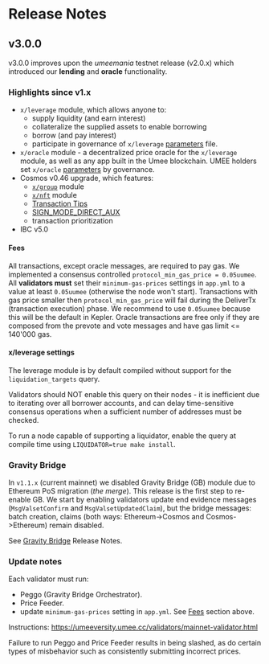 <!-- markdownlint-disable MD013 -->
<!-- markdownlint-disable MD024 -->

# Release Notes

## v3.0.0

v3.0.0 improves upon the _umeemania_ testnet release (v2.0.x) which introduced our **lending** and **oracle** functionality.

### Highlights since v1.x

- `x/leverage` module, which allows anyone to:
  - supply liquidity (and earn interest)
  - collateralize the supplied assets to enable borrowing
  - borrow (and pay interest)
  - participate in governance of `x/leverage` [parameters](https://github.com/umee-network/umee/blob/main/proto/umee/leverage/v1/leverage.proto) file.
- `x/oracle` module - a decentralized price oracle for the `x/leverage` module, as well as any app built in the Umee blockchain. UMEE holders set `x/oracle` [parameters](https://github.com/umee-network/umee/blob/main/proto/umee/oracle/v1/oracle.proto) by governance.
- Cosmos v0.46 upgrade, which features:
  - [`x/group`](https://tutorials.cosmos.network/tutorials/understanding-group/) module
  - [`x/nft`](https://github.com/cosmos/cosmos-sdk/tree/v0.46.1/x/nft/spec) module
  - [Transaction Tips](https://github.com/cosmos/cosmos-sdk/blob/v0.46.0/RELEASE_NOTES.md#transaction-tips-and-sign_mode_direct_aux)
  - [SIGN_MODE_DIRECT_AUX](https://github.com/cosmos/cosmos-sdk/blob/v0.46.0/RELEASE_NOTES.md#transaction-tips-and-sign_mode_direct_aux)
  - transaction prioritization
- IBC v5.0

#### Fees

All transactions, except oracle messages, are required to pay gas. We implemented a consensus controlled `protocol_min_gas_price = 0.05uumee`. All **validators must** set their `minimum-gas-prices` settings in `app.yml` to a value at least `0.05uumee` (otherwise the node won't start). Transactions with gas price smaller then `protocol_min_gas_price` will fail during the DeliverTx (transaction execution) phase. We recommend to use `0.05uumee` because this will be the default in Kepler.
Oracle transactions are free only if they are composed from the prevote and vote messages and have gas limit <= 140'000 gas.

#### x/leverage settings

The leverage module is by default compiled without support for the `liquidation_targets` query.

Validators should NOT enable this query on their nodes - it is inefficient due to iterating over all borrower accounts, and can delay time-sensitive consensus operations when a sufficient number of addresses must be checked.

To run a node capable of supporting a liquidator, enable the query at compile time using `LIQUIDATOR=true make install`.

### Gravity Bridge

In `v1.1.x` (current mainnet) we disabled Gravity Bridge (GB) module due to Ethereum PoS migration (_the merge_).
This release is the first step to re-enable GB. We start by enabling validators update end evidence messages (`MsgValsetConfirm` and `MsgValsetUpdatedClaim`), but the bridge messages: batch creation, claims (both ways: Ethereum->Cosmos and Cosmos->Ethereum) remain disabled.

See [Gravity Bridge](https://github.com/umee-network/Gravity-Bridge/blob/umee%2Fv3/module/RELEASE_NOTES.md) Release Notes.

### Update notes

Each validator must run:

- Peggo (Gravity Bridge Orchestrator).
- Price Feeder.
- update `minimum-gas-prices` setting in `app.yml`. See [Fees](#fees) section above.

Instructions: https://umeeversity.umee.cc/validators/mainnet-validator.html

Failure to run Peggo and Price Feeder results in being slashed, as do certain types of misbehavior such as consistently submitting incorrect prices.
